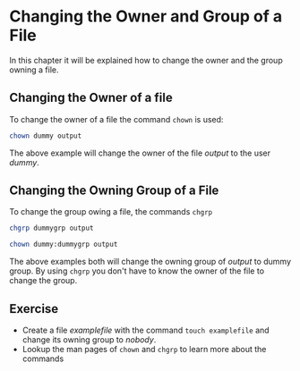 # Changing the Owner and Group of a File
In this chapter it will be explained how to change the owner and the group owning a file.

## Changing the Owner of a file
To change the owner of a file the command `chown` is used:

~~~~ bash 
chown dummy output
~~~~
The above example will change the owner of the file *output* to the user *dummy*.

## Changing the Owning Group of a File
To change the group owing a file, the commands `chgrp` 

~~~~ bash
chgrp dummygrp output
~~~~
~~~~ bash
chown dummy:dummygrp output
~~~~
The above examples both will change the owning group of *output* to dummy group. By using `chgrp` you don't have to know the owner of the file to change the group.

## Exercise
- Create a file *examplefile* with the command `touch examplefile` and change its owning group to *nobody*.
- Lookup the man pages of `chown` and `chgrp` to learn more about the commands
